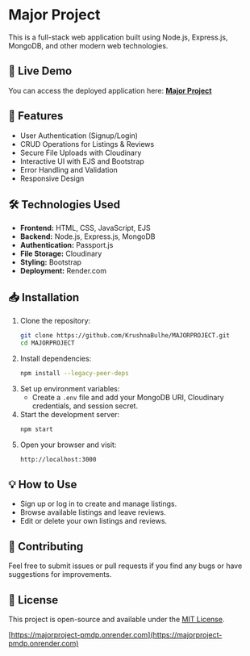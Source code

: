 # Major Project

This is a full-stack web application built using Node.js, Express.js, MongoDB, and other modern web technologies.

## 🚀 Live Demo

You can access the deployed application here: **[Major Project](https://majorproject-pmdp.onrender.com)**

## 📌 Features

- User Authentication (Signup/Login)
- CRUD Operations for Listings & Reviews
- Secure File Uploads with Cloudinary
- Interactive UI with EJS and Bootstrap
- Error Handling and Validation
- Responsive Design

## 🛠️ Technologies Used

- **Frontend:** HTML, CSS, JavaScript, EJS
- **Backend:** Node.js, Express.js, MongoDB
- **Authentication:** Passport.js
- **File Storage:** Cloudinary
- **Styling:** Bootstrap
- **Deployment:** Render.com

## 📥 Installation

1. Clone the repository:
   ```sh
   git clone https://github.com/KrushnaBulhe/MAJORPROJECT.git
   cd MAJORPROJECT
   ```
2. Install dependencies:
   ```sh
   npm install --legacy-peer-deps
   ```
3. Set up environment variables:
   - Create a `.env` file and add your MongoDB URI, Cloudinary credentials, and session secret.
4. Start the development server:
   ```sh
   npm start
   ```
5. Open your browser and visit:
   ```sh
   http://localhost:3000
   ```

## 💡 How to Use

- Sign up or log in to create and manage listings.
- Browse available listings and leave reviews.
- Edit or delete your own listings and reviews.

## 🤝 Contributing

Feel free to submit issues or pull requests if you find any bugs or have suggestions for improvements.

## 📜 License

This project is open-source and available under the [MIT License](LICENSE).

[https://majorproject-pmdp.onrender.com](https://majorproject-pmdp.onrender.com)

